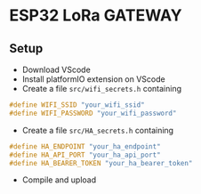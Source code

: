 # ESP32 LoRa GATEWAY

## Setup

- Download VScode
- Install platformIO extension on VScode
- Create a file ``src/wifi_secrets.h`` containing

```cpp
#define WIFI_SSID "your_wifi_ssid"
#define WIFI_PASSWORD "your_wifi_password"
```

- Create a file ``src/HA_secrets.h`` containing

```cpp
#define HA_ENDPOINT "your_ha_endpoint"
#define HA_API_PORT "your_ha_api_port"
#define HA_BEARER_TOKEN "your_ha_bearer_token"
```

- Compile and upload
